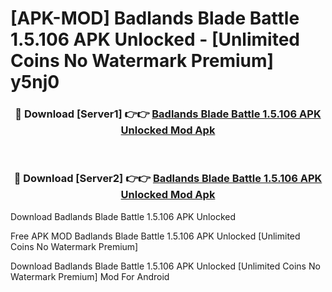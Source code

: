 # [APK-MOD] Badlands Blade Battle 1.5.106 APK Unlocked - [Unlimited Coins No Watermark Premium] y5nj0



<div align="center">
<h3>🔴 Download [Server1] 👉👉 <a href="https://momento.my/?title=Badlands_Blade_Battle_1.5.106_APK_Unlocked">Badlands Blade Battle 1.5.106 APK Unlocked Mod Apk</a></h3><br>

<h3>🔴 Download [Server2] 👉👉 <a href="https://momento.my/?title=Badlands_Blade_Battle_1.5.106_APK_Unlocked">Badlands Blade Battle 1.5.106 APK Unlocked Mod Apk</a></h3>
</div>



Download Badlands Blade Battle 1.5.106 APK Unlocked 

Free APK MOD Badlands Blade Battle 1.5.106 APK Unlocked [Unlimited Coins No Watermark Premium]

Download Badlands Blade Battle 1.5.106 APK Unlocked [Unlimited Coins No Watermark Premium] Mod For Android
